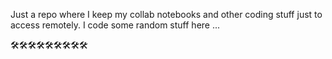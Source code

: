 Just a repo where I keep my collab notebooks and other coding stuff just to access remotely.
I code some random stuff here ... 

🛠️🛠️🛠️🛠️🛠️🛠️🛠️🛠️🛠️
